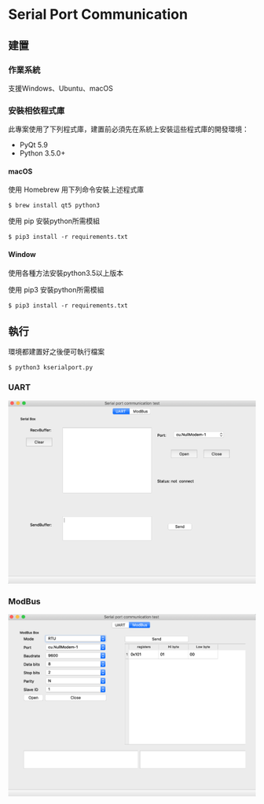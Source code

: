 # Serial Port Communication 

## 建置

### 作業系統

支援Windows、Ubuntu、macOS

### 安裝相依程式庫

此專案使用了下列程式庫，建置前必須先在系統上安裝這些程式庫的開發環境：

- PyQt 5.9
- Python 3.5.0+

#### macOS

使用 Homebrew 用下列命令安裝上述程式庫

    $ brew install qt5 python3

使用 pip 安裝python所需模組
    
    $ pip3 install -r requirements.txt

#### Window

使用各種方法安裝python3.5以上版本

使用 pip3 安裝python所需模組

    $ pip3 install -r requirements.txt

## 執行

環境都建置好之後便可執行檔案

    $ python3 kserialport.py


### UART

![uart](img/uart.png)

### ModBus

![modbus](img/modbus.png)

